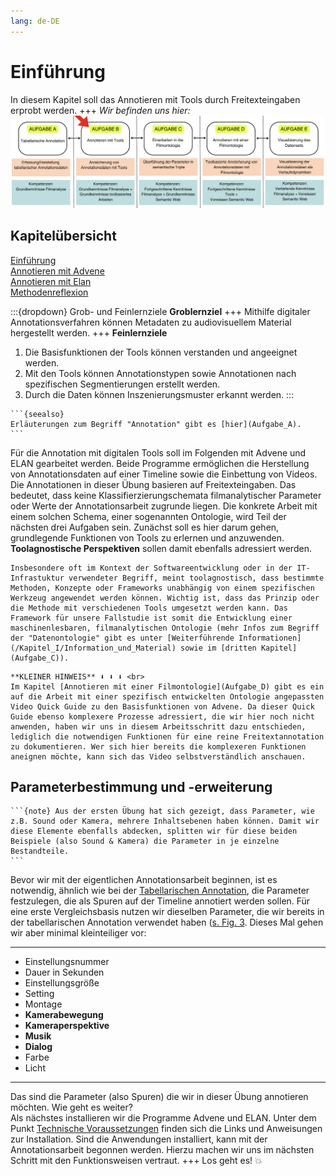 ```yaml
---
lang: de-DE
---
```

# Einführung

In diesem Kapitel soll das Annotieren mit Tools durch Freitexteingaben erprobt werden.
+++
*Wir befinden uns hier:*
![Aufgabe 2](../assets/Aufgabenstruktur-02.png)

## Kapitelübersicht

[Einführung](Aufgabe_B) <br>
[Annotieren mit Advene](Aufgabe_B_UK-1) <br>
[Annotieren mit Elan](Aufgabe_B_UK-2) <br>
[Methodenreflexion](Aufgabe_B_UK-3)

:::{dropdown} Grob- und Feinlernziele
**Groblernziel**
+++
Mithilfe digitaler Annotationsverfahren können Metadaten zu audiovisuellem Material hergestellt werden.
+++
**Feinlernziele**
1. Die Basisfunktionen der Tools können verstanden und angeeignet werden.
2. Mit den Tools können Annotationstypen sowie Annotationen nach spezifischen Segmentierungen erstellt werden.
3. Durch die Daten können Inszenierungsmuster erkannt werden.
:::
````{margin}
```{seealso} 
Erläuterungen zum Begriff "Annotation" gibt es [hier](Aufgabe_A).
```
````
Für die Annotation mit digitalen Tools soll im Folgenden mit Advene und ELAN gearbeitet werden. Beide Programme ermöglichen die Herstellung von Annotationsdaten auf einer Timeline sowie die Einbettung von Videos. <br>
Die Annotationen in dieser Übung basieren auf Freitexteingaben. Das bedeutet, dass keine Klassifierzierungschemata filmanalytischer Parameter oder Werte der Annotationsarbeit zugrunde liegen. 
Die konkrete Arbeit mit einem solchen Schema, einer sogenannten Ontologie, wird Teil der nächsten drei Aufgaben sein. Zunächst soll es hier darum gehen, grundlegende Funktionen von Tools zu erlernen und anzuwenden. **Toolagnostische Perspektiven** sollen damit ebenfalls adressiert werden. 
```{admonition} Was ist mit "toolagnostischen Perspektiven" gemeint?
Insbesondere oft im Kontext der Softwareentwicklung oder in der IT-Infrastuktur verwendeter Begriff, meint toolagnostisch, dass bestimmte Methoden, Konzepte oder Frameworks unabhängig von einem spezifischen Werkzeug angewendet werden können. Wichtig ist, dass das Prinzip oder die Methode mit verschiedenen Tools umgesetzt werden kann. Das Framework für unsere Fallstudie ist somit die Entwicklung einer maschinenlesbaren, filmanalytischen Ontologie (mehr Infos zum Begriff der "Datenontologie" gibt es unter [Weiterführende Informationen](/Kapitel_I/Information_und_Material) sowie im [dritten Kapitel](Aufgabe_C)).
```
```{attention}
**KLEINER HINWEIS** ⬇️ ⬇️ ⬇️ <br>
Im Kapitel [Annotieren mit einer Filmontologie](Aufgabe_D) gibt es ein auf die Arbeit mit einer spezifisch entwickelten Ontologie angepassten Video Quick Guide zu den Basisfunktionen von Advene. Da dieser Quick Guide ebenso komplexere Prozesse adressiert, die wir hier noch nicht anwenden, haben wir uns in diesem Arbeitsschritt dazu entschieden, lediglich die notwendigen Funktionen für eine reine Freitextannotation zu dokumentieren. Wer sich hier bereits die komplexeren Funktionen aneignen möchte, kann sich das Video selbstverständlich anschauen. 
```
## Parameterbestimmung und -erweiterung

````{margin}
```{note} Aus der ersten Übung hat sich gezeigt, dass Parameter, wie z.B. Sound oder Kamera, mehrere Inhaltsebenen haben können. Damit wir diese Elemente ebenfalls abdecken, splitten wir für diese beiden Beispiele (also Sound & Kamera) die Parameter in je einzelne Bestandteile. 
```
````
 Bevor wir mit der eigentlichen Annotationsarbeit beginnen, ist es notwendig, ähnlich wie bei der [Tabellarischen Annotation](Aufgabe_A), die Parameter festzulegen, die als Spuren auf der Timeline annotiert werden sollen. Für eine erste Vergleichsbasis nutzen wir dieselben Parameter, die wir bereits in der tabellarischen Annotation verwendet haben ([s. Fig. 3](../assets/Kurzdefinition-Parameter.png). Dieses Mal gehen wir aber minimal kleinteiliger vor:

******************
* Einstellungsnummer
* Dauer in Sekunden
* Einstellungsgröße
* Setting
* Montage
* **Kamerabewegung**
* **Kameraperspektive**
* **Musik**
* **Dialog**
* Farbe
* Licht 
******************

Das sind die Parameter (also Spuren) die wir in dieser Übung annotieren möchten. Wie geht es weiter? <br>
Als nächstes installieren wir die Programme Advene und ELAN. Unter dem Punkt [Technische Voraussetzungen](../Kapitel_I/Technische_Voraussetzungen) finden sich die Links und Anweisungen zur Installation. Sind die Anwendungen installiert, kann mit der Annotationsarbeit begonnen werden. Hierzu machen wir uns im nächsten Schritt mit den Funktionsweisen vertraut.
+++
Los geht es! 💥